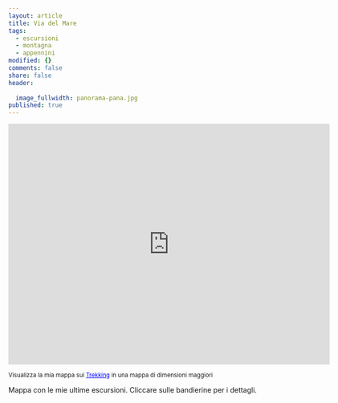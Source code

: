 ```yaml
---
layout: article
title: Via del Mare
tags: 
  - escursioni
  - montagna
  - appennini
modified: {}
comments: false
share: false
header: 
  
  image_fullwidth: panorama-pana.jpg
published: true
---
```


<iframe src="http://maps.google.it/maps/ms?msa=0&amp;msid=203838580252362177836.0004a1bd61b62dd28e348&amp;ie=UTF8&amp;t=k&amp;source=embed&amp;vpsrc=6&amp;ll=45.598666,9.942627&amp;spn=3.689745,7.020264&amp;z=7&amp;output=embed" width="640" height="480" frameborder="0" marginwidth="0" marginheight="0" scrolling="no"></iframe>

<small>Visualizza la mia mappa sui <a style="color: #0000ff; text-align: left;" href="http://maps.google.it/maps/ms?msa=0&amp;msid=203838580252362177836.0004a1bd61b62dd28e348&amp;ie=UTF8&amp;t=k&amp;source=embed&amp;vpsrc=6&amp;ll=45.598666,9.942627&amp;spn=3.689745,7.020264&amp;z=7">Trekking</a> in una mappa di dimensioni maggiori</small>

Mappa con le mie ultime escursioni. Cliccare sulle bandierine per i dettagli.
